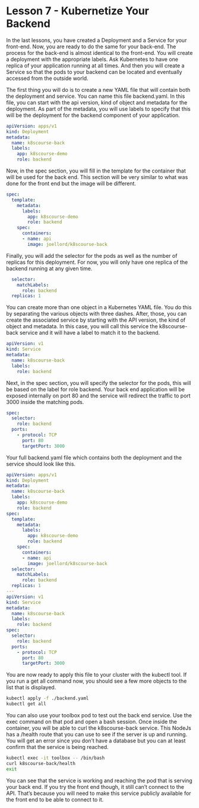 # Lesson 7 - Kubernetize Your Backend

In the last lessons, you have created a Deployment and a Service for your front-end. Now, you are ready to do the same for your back-end. The process for the back-end is almost identical to the front-end. You will create a deployment with the appropriate labels. Ask Kubernetes to have one replica of your application running at all times. And then you will create a Service so that the pods to your backend can be located and eventually accessed from the outside world.

The first thing you will do is to create a new YAML file that will contain both the deployment and service. You can name this file backend.yaml. In this file, you can start with the api version, kind of object and metadata for the deployment. As part of the metadata, you will use labels to specify that this will be the deployment for the backend component of your application.

```yaml
apiVersion: apps/v1
kind: Deployment
metadata:
  name: k8scourse-back
  labels:
    app: k8scourse-demo
    role: backend
```

Now, in the spec section, you will fill in the template for the container that will be used for the back end. This section will be very similar to what was done for the front end but the image will be different.

```yaml
spec:
  template:
    metadata:
      labels:
        app: k8scourse-demo
        role: backend
    spec:
      containers:
      - name: api
        image: joellord/k8scourse-back
```

Finally, you will add the selector for the pods as well as the number of replicas for this deployment. For now, you will only have one replica of the backend running at any given time.

```yaml
  selector:
    matchLabels:
      role: backend
  replicas: 1
```

You can create more than one object in a Kubernetes YAML file. You do this by separating the various objects with three dashes. After, those, you can create the associated service by starting with the API version, the kind of object and metadata. In this case, you will call this service the k8scourse-back service and it will have a label to match it to the backend.

```yaml
apiVersion: v1
kind: Service
metadata:
  name: k8scourse-back
  labels:
    role: backend
```

Next, in the spec section, you will specify the selector for the pods, this will be based on the label for role backend. Your back end application will be exposed internally on port 80 and the service will redirect the traffic to port 3000 inside the matching pods.

```yaml
spec:
  selector:
    role: backend
  ports:
    - protocol: TCP
      port: 80
      targetPort: 3000
```

Your full backend.yaml file which contains both the deployment and the service should look like this.

```yaml
apiVersion: apps/v1
kind: Deployment
metadata:
  name: k8scourse-back
  labels:
    app: k8scourse-demo
    role: backend
spec:
  template:
    metadata:
      labels:
        app: k8scourse-demo
        role: backend
    spec:
      containers:
      - name: api
        image: joellord/k8scourse-back
  selector:
    matchLabels:
      role: backend
  replicas: 1
---
apiVersion: v1
kind: Service
metadata:
  name: k8scourse-back
  labels:
    role: backend
spec:
  selector:
    role: backend
  ports:
    - protocol: TCP
      port: 80
      targetPort: 3000
```

You are now ready to apply this file to your cluster with the kubectl tool. If you run a get all command now, you should see a few more objects to the list that is displayed.

```bash
kubectl apply -f ./backend.yaml
kubectl get all
```

You can also use your toolbox pod to test out the back end service. Use the exec command on that pod and open a bash session. Once inside the container, you will be able to curl the k8scourse-back service. This NodeJs has a /health route that you can use to see if the server is up and running. You will get an error since you don’t have a database but you can at least confirm that the service is being reached.

```bash
kubectl exec -it toolbox -- /bin/bash
curl k8scourse-back/health
exit
```

You can see that the service is working and reaching the pod that is serving your back end. If you try the front end though, it still can’t connect to the API. That’s because you will need to make this service publicly available for the front end to be able to connect to it.

